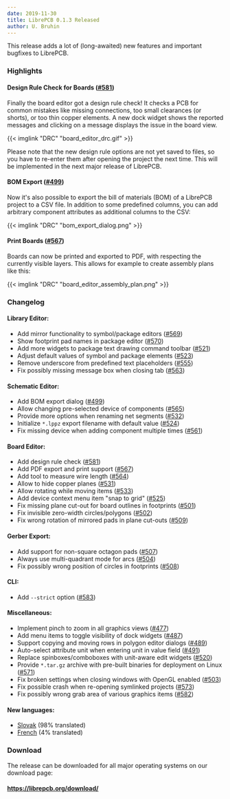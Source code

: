 ```yaml
---
date: 2019-11-30
title: LibrePCB 0.1.3 Released
author: U. Bruhin
---
```


This release adds a lot of (long-awaited) new features and important bugfixes
to LibrePCB.


### Highlights

#### Design Rule Check for Boards ([#581](https://github.com/LibrePCB/LibrePCB/pull/581))

Finally the board editor got a design rule check! It checks a PCB for common
mistakes like missing connections, too small clearances (or shorts), or too
thin copper elements. A new dock widget shows the reported messages and
clicking on a message displays the issue in the board view.

{{< imglink "DRC" "board_editor_drc.gif" >}}<br/>

Please note that the new design rule options are not yet saved to files, so
you have to re-enter them after opening the project the next time. This will
be implemented in the next major release of LibrePCB.

#### BOM Export ([#499](https://github.com/LibrePCB/LibrePCB/pull/499))

Now it's also possible to export the bill of materials (BOM) of a LibrePCB
project to a CSV file. In addition to some predefined columns, you can add
arbitrary component attributes as additional columns to the CSV:

{{< imglink "DRC" "bom_export_dialog.png" >}}

#### Print Boards ([#567](https://github.com/LibrePCB/LibrePCB/pull/567))

Boards can now be printed and exported to PDF, with respecting the currently
visible layers. This allows for example to create assembly plans like this:

{{< imglink "DRC" "board_editor_assembly_plan.png" >}}


### Changelog

#### Library Editor:
- Add mirror functionality to symbol/package editors
  ([#569](https://github.com/LibrePCB/LibrePCB/pull/569))
- Show footprint pad names in package editor
  ([#570](https://github.com/LibrePCB/LibrePCB/pull/570))
- Add more widgets to package text drawing command toolbar
  ([#521](https://github.com/LibrePCB/LibrePCB/pull/521))
- Adjust default values of symbol and package elements
  ([#523](https://github.com/LibrePCB/LibrePCB/pull/523))
- Remove underscore from predefined text placeholders
  ([#555](https://github.com/LibrePCB/LibrePCB/pull/555))
- Fix possibly missing message box when closing tab
  ([#563](https://github.com/LibrePCB/LibrePCB/pull/563))

#### Schematic Editor:
- Add BOM export dialog
  ([#499](https://github.com/LibrePCB/LibrePCB/pull/499))
- Allow changing pre-selected device of components
  ([#565](https://github.com/LibrePCB/LibrePCB/pull/565))
- Provide more options when renaming net segments
  ([#532](https://github.com/LibrePCB/LibrePCB/pull/532))
- Initialize `*.lppz` export filename with default value
  ([#524](https://github.com/LibrePCB/LibrePCB/pull/524))
- Fix missing device when adding component multiple times
  ([#561](https://github.com/LibrePCB/LibrePCB/pull/561))

#### Board Editor:
- Add design rule check
  ([#581](https://github.com/LibrePCB/LibrePCB/pull/581))
- Add PDF export and print support
  ([#567](https://github.com/LibrePCB/LibrePCB/pull/567))
- Add tool to measure wire length
  ([#564](https://github.com/LibrePCB/LibrePCB/pull/564))
- Allow to hide copper planes
  ([#531](https://github.com/LibrePCB/LibrePCB/pull/531))
- Allow rotating while moving items
  ([#533](https://github.com/LibrePCB/LibrePCB/pull/533))
- Add device context menu item "snap to grid"
  ([#525](https://github.com/LibrePCB/LibrePCB/pull/525))
- Fix missing plane cut-out for board outlines in footprints
  ([#501](https://github.com/LibrePCB/LibrePCB/pull/501))
- Fix invisible zero-width circles/polygons
  ([#502](https://github.com/LibrePCB/LibrePCB/pull/502))
- Fix wrong rotation of mirrored pads in plane cut-outs
  ([#509](https://github.com/LibrePCB/LibrePCB/pull/509))

#### Gerber Export:
- Add support for non-square octagon pads
  ([#507](https://github.com/LibrePCB/LibrePCB/pull/507))
- Always use multi-quadrant mode for arcs
  ([#504](https://github.com/LibrePCB/LibrePCB/pull/504))
- Fix possibly wrong position of circles in footprints
  ([#508](https://github.com/LibrePCB/LibrePCB/pull/508))

#### CLI:
- Add `--strict` option
  ([#583](https://github.com/LibrePCB/LibrePCB/pull/583))

#### Miscellaneous:
- Implement pinch to zoom in all graphics views
  ([#477](https://github.com/LibrePCB/LibrePCB/pull/477))
- Add menu items to toggle visibility of dock widgets
  ([#487](https://github.com/LibrePCB/LibrePCB/pull/487))
- Support copying and moving rows in polygon editor dialogs
  ([#489](https://github.com/LibrePCB/LibrePCB/pull/489))
- Auto-select attribute unit when entering unit in value field
  ([#491](https://github.com/LibrePCB/LibrePCB/pull/491))
- Replace spinboxes/comboboxes with unit-aware edit widgets
  ([#520](https://github.com/LibrePCB/LibrePCB/pull/520))
- Provide `*.tar.gz` archive with pre-built binaries for deployment on Linux
  ([#571](https://github.com/LibrePCB/LibrePCB/pull/571))
- Fix broken settings when closing windows with OpenGL enabled
  ([#503](https://github.com/LibrePCB/LibrePCB/pull/503))
- Fix possible crash when re-opening symlinked projects
  ([#573](https://github.com/LibrePCB/LibrePCB/pull/573))
- Fix possibly wrong grab area of various graphics items
  ([#582](https://github.com/LibrePCB/LibrePCB/pull/582))

#### New languages:
- [Slovak](https://www.transifex.com/librepcb/librepcb-application/language/sk/)
  (98% translated)
- [French](https://www.transifex.com/librepcb/librepcb-application/language/fr/)
  (4% translated)


### Download

The release can be downloaded for all major operating systems on our download
page:

#### https://librepcb.org/download/

